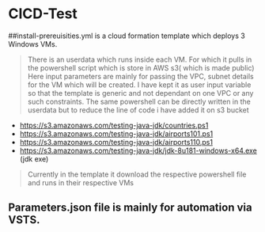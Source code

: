 # CICD-Test
##install-prereuisities.yml  is a cloud formation template which deploys 3 Windows VMs. 
> There is an userdata which runs inside each VM. For which it pulls in the powershell script which is store in AWS s3( which is made public)
Here input parameters are mainly for passing the VPC, subnet details for the VM which will be created.
I have kept it as user input variable so that the template is generic and not dependant on one VPC or any such constraints.
> The same powershell can be directly written in the userdata but to reduce the line of code i have added it on s3 bucket
  * https://s3.amazonaws.com/testing-java-jdk/countries.ps1
  * https://s3.amazonaws.com/testing-java-jdk/airports101.ps1
  * https://s3.amazonaws.com/testing-java-jdk/airports110.ps1
  * https://s3.amazonaws.com/testing-java-jdk/jdk-8u181-windows-x64.exe (jdk exe)
> Currently in the template it download the respective powershell file and runs in their respective VMs
## Parameters.json file is mainly for automation via VSTS.
